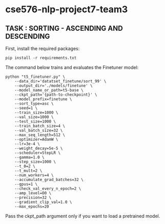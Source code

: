 # cse576-nlp-project7-team3


## TASK : SORTING - ASCENDING AND DESCENDING


First, install the required packages:
```
pip install -r requirements.txt
```

The command below trains and evaluates the Finetuner model:

```
python "t5_finetuner.py" \
    --data_dir='datatset_finetune/sort_99' \
    --output_dir='./models/finetune' \
    --model_name_or_path=t5-base \
    --ckpt_path='{path-to-checkpoint}' \
    --model_prefix=finetune \
    --sort_type=asc \
    --seed=1 \
    --train_size=1000 \
    --val_size=1000 \
    --test_size=1000 \
    --train_batch_size=4 \
    --val_batch_size=32 \
    --max_seq_length=512 \
    --optimizer=AdamW \
    --lr=3e-4 \
    --weight_decay=5e-5 \
    --scheduler=StepLR \
    --gamma=1.0 \
    --step_size=1000 \
    --t_0=2 \
    --t_mult=2 \
    --num_workers=4 \
    --accumulate_grad_batches=32 \
    --gpus=1 \
    --check_val_every_n_epoch=2 \
    --amp_level=O0 \
    --precision=32 \
    --gradient_clip_val=1.0 \
    --max_epochs=20

```

Pass the ckpt_path argument only if you want to load a pretrained model.
